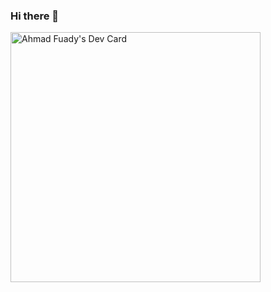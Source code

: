 ### Hi there 👋

<!--
**sanghyangsahal/sanghyangsahal** is a ✨ _special_ ✨ repository because its `README.md` (this file) appears on your GitHub profile.

Here are some ideas to get you started:

- 🔭 I’m currently working on ...
- 🌱 I’m currently learning ...
- 👯 I’m looking to collaborate on ...
- 🤔 I’m looking for help with ...
- 💬 Ask me about ...
- 📫 How to reach me: ...
- 😄 Pronouns: ...
- ⚡ Fun fact: ...
-->
<a href="https://app.daily.dev/sanghyangsahal"><img src="https://api.daily.dev/devcards/36824ed8bd3f48ed82bb8e0de752b3af.png?r=idq" width="400" alt="Ahmad Fuady's Dev Card"/></a>
